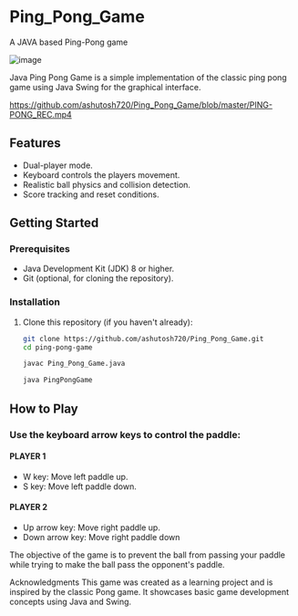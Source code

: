 # Ping_Pong_Game
A JAVA based Ping-Pong game

![image](https://github.com/ashutosh720/Ping_Pong_Game/assets/112875409/f612e14b-5000-40c6-a345-1d808f38a74e)

Java Ping Pong Game is a simple implementation of the classic ping pong game using Java Swing for the graphical interface.

https://github.com/ashutosh720/Ping_Pong_Game/blob/master/PING-PONG_REC.mp4

## Features

- Dual-player mode.
- Keyboard controls the players movement.
- Realistic ball physics and collision detection.
- Score tracking  and reset conditions.

## Getting Started

### Prerequisites

- Java Development Kit (JDK) 8 or higher.
- Git (optional, for cloning the repository).

### Installation

1. Clone this repository (if you haven't already):

   ```bash
   git clone https://github.com/ashutosh720/Ping_Pong_Game.git
   cd ping-pong-game

   javac Ping_Pong_Game.java

   java PingPongGame

## How to Play

### Use the keyboard arrow keys to control the paddle:

#### PLAYER 1
- W key: Move left paddle up.
- S key: Move left paddle down.

#### PLAYER 2
- Up arrow key: Move right paddle up.
- Down arrow key: Move right paddle down


The objective of the game is to prevent the ball from passing your paddle while trying to make the ball pass the opponent's paddle.


Acknowledgments
This game was created as a learning project and is inspired by the classic Pong game. It showcases basic game development concepts using Java and Swing.

